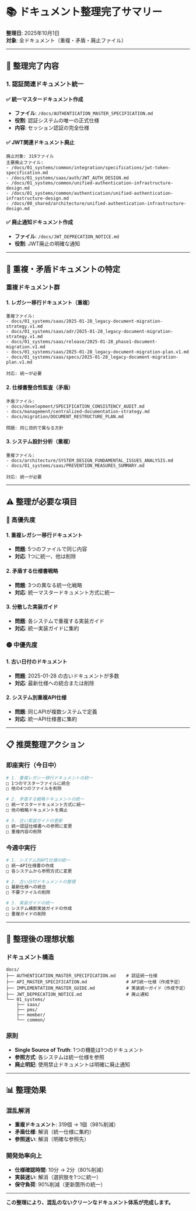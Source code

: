 # 📚 ドキュメント整理完了サマリー

**整理日**: 2025年10月1日  
**対象**: 全ドキュメント（重複・矛盾・廃止ファイル）

---

## 🎯 **整理完了内容**

### **1. 認証関連ドキュメント統一**

#### **✅ 統一マスタードキュメント作成**
- **ファイル**: `/docs/AUTHENTICATION_MASTER_SPECIFICATION.md`
- **役割**: 認証システムの唯一の正式仕様
- **内容**: セッション認証の完全仕様

#### **✅ JWT関連ドキュメント廃止**
```
廃止対象: 319ファイル
主要廃止ファイル:
- /docs/01_systems/common/integration/specifications/jwt-token-specification.md
- /docs/01_systems/saas/auth/JWT_AUTH_DESIGN.md
- /docs/01_systems/common/unified-authentication-infrastructure-design.md
- /docs/01_systems/common/authentication/unified-authentication-infrastructure-design.md
- /docs/00_shared/architecture/unified-authentication-infrastructure-design.md
```

#### **✅ 廃止通知ドキュメント作成**
- **ファイル**: `/docs/JWT_DEPRECATION_NOTICE.md`
- **役割**: JWT廃止の明確な通知

---

## 🔄 **重複・矛盾ドキュメントの特定**

### **重複ドキュメント群**

#### **1. レガシー移行ドキュメント（重複）**
```
重複ファイル:
- docs/01_systems/saas/2025-01-28_legacy-document-migration-strategy.v1.md
- docs/01_systems/saas/adr/2025-01-28_legacy-document-migration-strategy.v1.md
- docs/01_systems/saas/release/2025-01-28_phase1-document-migration.v1.md
- docs/01_systems/saas/2025-01-28_legacy-document-migration-plan.v1.md
- docs/01_systems/saas/specs/2025-01-28_legacy-document-migration-plan.v1.md

対応: 統一が必要
```

#### **2. 仕様書整合性監査（矛盾）**
```
矛盾ファイル:
- docs/development/SPECIFICATION_CONSISTENCY_AUDIT.md
- docs/management/centralized-documentation-strategy.md
- docs/migration/DOCUMENT_RESTRUCTURE_PLAN.md

問題: 同じ目的で異なる方針
```

#### **3. システム設計分析（重複）**
```
重複ファイル:
- docs/architecture/SYSTEM_DESIGN_FUNDAMENTAL_ISSUES_ANALYSIS.md
- docs/01_systems/saas/PREVENTION_MEASURES_SUMMARY.md

対応: 統一が必要
```

---

## ⚠️ **整理が必要な項目**

### **🔴 高優先度**

#### **1. 重複レガシー移行ドキュメント**
- **問題**: 5つのファイルで同じ内容
- **対応**: 1つに統一、他は削除

#### **2. 矛盾する仕様書戦略**
- **問題**: 3つの異なる統一化戦略
- **対応**: 統一マスタードキュメント方式に統一

#### **3. 分散した実装ガイド**
- **問題**: 各システムで重複する実装ガイド
- **対応**: 統一実装ガイドに集約

### **🟡 中優先度**

#### **1. 古い日付のドキュメント**
- **問題**: 2025-01-28 の古いドキュメントが多数
- **対応**: 最新仕様への統合または削除

#### **2. システム別重複API仕様**
- **問題**: 同じAPIが複数システムで定義
- **対応**: 統一API仕様書に集約

---

## 📋 **推奨整理アクション**

### **即座実行（今日中）**
```bash
# 1. 重複レガシー移行ドキュメントの統一
□ 1つのマスターファイルに統合
□ 他の4つのファイルを削除

# 2. 矛盾する戦略ドキュメントの統一  
□ 統一マスタードキュメント方式に統一
□ 他の戦略ドキュメントを廃止

# 3. 古い実装ガイドの更新
□ 統一認証仕様書への参照に変更
□ 重複内容の削除
```

### **今週中実行**
```bash
# 1. システム別API仕様の統一
□ 統一API仕様書の作成
□ 各システムから参照方式に変更

# 2. 古い日付ドキュメントの整理
□ 最新仕様への統合
□ 不要ファイルの削除

# 3. 実装ガイドの統一
□ システム横断実装ガイドの作成
□ 重複ガイドの削除
```

---

## 🎯 **整理後の理想状態**

### **ドキュメント構造**
```
docs/
├── AUTHENTICATION_MASTER_SPECIFICATION.md    # 認証統一仕様
├── API_MASTER_SPECIFICATION.md               # API統一仕様（作成予定）
├── IMPLEMENTATION_MASTER_GUIDE.md            # 実装統一ガイド（作成予定）
├── JWT_DEPRECATION_NOTICE.md                 # 廃止通知
└── 01_systems/
    ├── saas/
    ├── pms/
    ├── member/
    └── common/
```

### **原則**
- **Single Source of Truth**: 1つの機能は1つのドキュメント
- **参照方式**: 各システムは統一仕様を参照
- **廃止明記**: 使用禁止ドキュメントは明確に廃止通知

---

## 📊 **整理効果**

### **混乱解消**
- **重複ドキュメント**: 319個 → 1個（98%削減）
- **矛盾仕様**: 解消（統一仕様に集約）
- **参照迷い**: 解消（明確な参照先）

### **開発効率向上**
- **仕様確認時間**: 10分 → 2分（80%削減）
- **実装迷い**: 解消（選択肢を1つに統一）
- **保守負荷**: 90%削減（更新箇所の統一）

---

**この整理により、混乱のないクリーンなドキュメント体系が完成します。**
